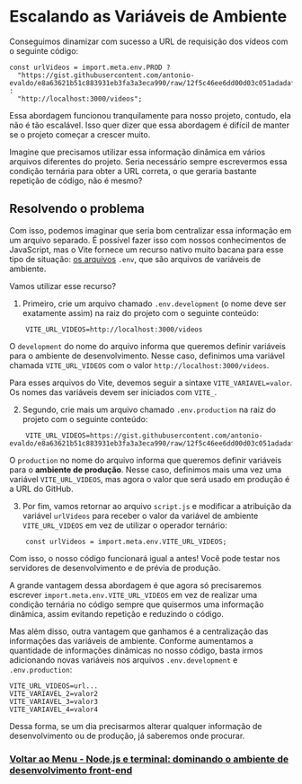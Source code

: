 # Escalando as Variáveis de Ambiente

Conseguimos dinamizar com sucesso a URL de requisição dos vídeos com o seguinte código:

```
const urlVideos = import.meta.env.PROD ?
  "https://gist.githubusercontent.com/antonio-evaldo/e8a63621b51c883931eb3fa3a3eca990/raw/12f5c46ee6dd00d03c051adadaf341e06452cea0/videos.txt" :
  "http://localhost:3000/videos";
```

Essa abordagem funcionou tranquilamente para nosso projeto, contudo, ela não é tão escalável. Isso quer dizer que essa abordagem é difícil de manter se o projeto começar a crescer muito.

Imagine que precisamos utilizar essa informação dinâmica em vários arquivos diferentes do projeto. Seria necessário sempre escrevermos essa condição ternária para obter a URL correta, o que geraria bastante repetição de código, não é mesmo?

## Resolvendo o problema

Com isso, podemos imaginar que seria bom centralizar essa informação em um arquivo separado. É possível fazer isso com nossos conhecimentos de JavaScript, mas o Vite fornece um recurso nativo muito bacana para esse tipo de situação: [os arquivos](https://vite.dev/guide/env-and-mode.html#env-files) `.env`, que são arquivos de variáveis de ambiente.

Vamos utilizar esse recurso?

1. Primeiro, crie um arquivo chamado `.env.development` (o nome deve ser exatamente assim) na raiz do projeto com o seguinte conteúdo:

```
    VITE_URL_VIDEOS=http://localhost:3000/videos
```

O `development` do nome do arquivo informa que queremos definir variáveis para o ambiente de desenvolvimento. Nesse caso, definimos uma variável chamada `VITE_URL_VIDEOS` com o valor `http://localhost:3000/videos`.

Para esses arquivos do Vite, devemos seguir a sintaxe `VITE_VARIAVEL=valor`. Os nomes das variáveis devem ser iniciados com `VITE_`.

2. Segundo, crie mais um arquivo chamado `.env.production` na raiz do projeto com o seguinte conteúdo:

```
    VITE_URL_VIDEOS=https://gist.githubusercontent.com/antonio-evaldo/e8a63621b51c883931eb3fa3a3eca990/raw/12f5c46ee6dd00d03c051adadaf341e06452cea0/videos.txt
```

O `production` no nome do arquivo informa que queremos definir variáveis para o **ambiente de produção**. Nesse caso, definimos mais uma vez uma variável `VITE_URL_VIDEOS`, mas agora o valor que será usado em produção é a URL do GitHub.

3. Por fim, vamos retornar ao arquivo `script.js` e modificar a atribuição da variável `urlVideos` para receber o valor da variável de ambiente `VITE_URL_VIDEOS` em vez de utilizar o operador ternário:

```
    const urlVideos = import.meta.env.VITE_URL_VIDEOS;
```

Com isso, o nosso código funcionará igual a antes! Você pode testar nos servidores de desenvolvimento e de prévia de produção.

A grande vantagem dessa abordagem é que agora só precisaremos escrever `import.meta.env.VITE_URL_VIDEOS` em vez de realizar uma condição ternária no código sempre que quisermos uma informação dinâmica, assim evitando repetição e reduzindo o código.

Mas além disso, outra vantagem que ganhamos é a centralização das informações das variáveis de ambiente. Conforme aumentamos a quantidade de informações dinâmicas no nosso código, basta irmos adicionando novas variáveis nos arquivos `.env.development` e `.env.production`:

```
VITE_URL_VIDEOS=url...
VITE_VARIAVEL_2=valor2
VITE_VARIAVEL_3=valor3
VITE_VARIAVEL_4=valor4
```

Dessa forma, se um dia precisarmos alterar qualquer informação de desenvolvimento ou de produção, já saberemos onde procurar.

### [Voltar ao Menu - Node.js e terminal: dominando o ambiente de desenvolvimento front-end](../menu.md)

